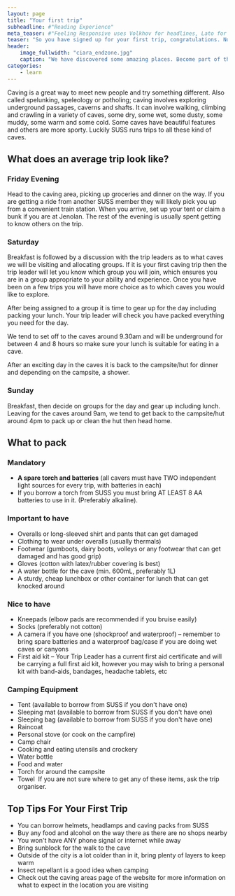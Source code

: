 ```yaml
---
layout: page
title: "Your first trip"
subheadline: #"Reading Experience"
meta_teaser: #"Feeling Responsive uses Volkhov for headlines, Lato for everything else and if you are in need to show some code, it will be in Lucida Console."
teaser: "So you have signed up for your first trip, congratulations. Now you need to pack and find our what you gotten yourself into."
header:
    image_fullwidth: "ciara_endzone.jpg"
    caption: "We have discovered some amazing places. Become part of the story. Photo: Rafd Morshedi"
categories:
    - learn
---
```

<!--more-->

Caving is a great way to meet new people and try something different. Also called spelunking, speleology or potholing; caving involves exploring underground passages, caverns and shafts. It can involve walking, climbing and crawling in a variety of caves, some dry, some wet, some dusty, some muddy, some warm and some cold. Some caves have beautiful features and others are more sporty. Luckily SUSS runs trips to all these kind of caves.

## What does an average trip look like?

### Friday Evening

Head to the caving area, picking up groceries and dinner on the way. If you are getting a ride from another SUSS member they will likely pick you up from a convenient train station. When you arrive, set up your tent or claim a bunk if you are at Jenolan. The rest of the evening is usually spent getting to know others on the trip.

### Saturday

Breakfast is followed by a discussion with the trip leaders as to what caves we will be visiting and allocating groups. If it is your first caving trip then the trip leader will let you know which group you will join, which ensures you are in a group appropriate to your ability and experience. Once you have been on a few trips you will have more choice as to which caves you would like to explore.

After being assigned to a group it is time to gear up for the day including packing your lunch. Your trip leader will check you have packed everything you need for the day.

We tend to set off to the caves around 9.30am and will be underground for between 4 and 8 hours so make sure your lunch is suitable for eating in a cave.

After an exciting day in the caves it is back to the campsite/hut for dinner and depending on the campsite, a shower.
​
### Sunday

Breakfast, then decide on groups for the day and gear up including lunch. Leaving for the caves around 9am, we tend to get back to the campsite/hut around 4pm to pack up or clean the hut then head home.

## What to pack

### Mandatory

- **A spare torch and batteries** (all cavers must have TWO independent light sources for every trip, with batteries in each)
- If you borrow a torch from SUSS you must bring AT LEAST 8 AA batteries to use in it. (Preferably alkaline).
​
### Important to have

- Overalls or long-sleeved shirt and pants that can get damaged
- Clothing to wear under overalls (usually thermals)
- Footwear (gumboots, dairy boots, volleys or any footwear that can get damaged and has good grip)
- Gloves (cotton with latex/rubber covering is best)
- A water bottle for the cave (min. 600mL, preferably 1L)
- A sturdy, cheap lunchbox or other container for lunch that can get knocked around
​
### Nice to have

- Kneepads (elbow pads are recommended if you bruise easily)
- Socks (preferably not cotton)
- A camera if you have one (shockproof and waterproof) – remember to bring spare batteries and a waterproof bag/case if you are doing wet caves or canyons
- First aid kit – Your Trip Leader has a current first aid certificate and will be carrying a full first aid kit, however you may wish to bring a personal kit with band-aids, bandages, headache tablets, etc
​
### Camping Equipment

- Tent (available to borrow from SUSS if you don't have one)
- Sleeping mat (available to borrow from SUSS if you don't have one)
- Sleeping bag (available to borrow from SUSS if you don't have one)
- Raincoat
- Personal stove (or cook on the campfire)
- Camp chair
- Cooking and eating utensils and crockery
- Water bottle
- Food and water
- Torch for around the campsite
- Towel
​
If you are not sure where to get any of these items, ask the trip organiser.

## Top Tips For Your First Trip

- You can borrow helmets, headlamps and caving packs from SUSS
- Buy any food and alcohol on the way there as there are no shops nearby
- You won't have ANY phone signal or internet while away
- Bring sunblock for the walk to the cave
- Outside of the city is a lot colder than in it, bring plenty of layers to keep warm
- Insect repellant is a good idea when camping
- Check out the caving areas page of the website for more information on what to expect in the location you are visiting
